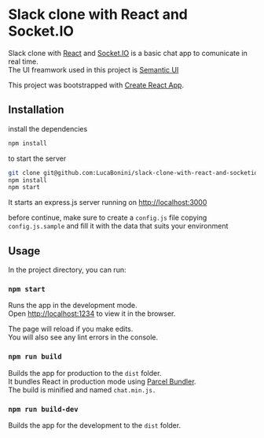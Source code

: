 # Slack clone with React and Socket.IO

Slack clone with [React](https://github.com/facebook/react) and [Socket.IO](https://github.com/socketio/socket.io) is a basic chat app to comunicate in real time. <br />
The UI freamwork used in this project is [Semantic UI](https://github.com/Semantic-Org/Semantic-UI)

This project was bootstrapped with [Create React App](https://github.com/facebook/create-react-app).

## Installation

install the dependencies
```bash
npm install
```

to start the server
```bash
git clone git@github.com:LucaBonini/slack-clone-with-react-and-socketio--server.git
npm install
npm start
```
It starts an express.js server running on [http://localhost:3000](http://localhost:3000)

before continue, make sure to create a `config.js` file copying `config.js.sample` and fill it with the data that suits your environment

## Usage

In the project directory, you can run:

### `npm start`

Runs the app in the development mode.<br />
Open [http://localhost:1234](http://localhost:1234) to view it in the browser.

The page will reload if you make edits.<br />
You will also see any lint errors in the console.

### `npm run build`

Builds the app for production to the `dist` folder.<br />
It bundles React in production mode using [Parcel Bundler](https://parceljs.org/). <br />
The build is minified and named `chat.min.js.`<br />

### `npm run build-dev`

Builds the app for the development to the `dist` folder.<br />

